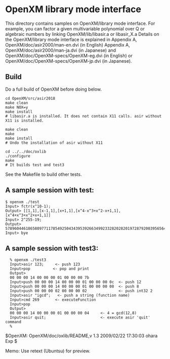 # OpenXM library mode interface

This directory contains samples on OpenXM/library mode interface.
For example, you can factor a given multivariable polynomial
over Q or algebraic numbers by linking OpenXM/lib/libasir.a or libasir_X.a
Details on the OpenXM/library mode interface is explained in
Appendix A, OpenXM/doc/asir2000/man-en.dvi (in English)
Appendix A, OpenXM/doc/asir2000/man-ja.dvi (in Japanese)
and
OpenXM/doc/OpenXM-specs/OpenXM-eg.dvi (in English) or
OpenXM/doc/OpenXM-specs/OpenXM-jp.dvi (in Japanese).

## Build
Do a full build of OpenXM before doing below.
```
cd OpenXM/src/asir2018
make clean
make NOX=y
make install    
# libasir.a is installed. It does not contain X11 calls. asir without X11 is installed.

make clean
make
make install  
# Undo the installation of asir without X11

cd ../../doc/oxlib
./configure
make
# It builds test and test3 
```
See the Makefile to build other tests.

## A sample session with test:
```
$ openxm ./test
Input> fctr(x^10-1);
Output> [[1,1],[x-1,1],[x+1,1],[x^4-x^3+x^2-x+1,1],[x^4+x^3+x^2+x+1,1]]
Input> 2^255-19;
Output> 57896044618658097711785492504343953926634992332820282019728792003956564819949
Input> bye
```

## A sample session with test3:
```
  % openxm ./test3
  Input>asir 123;     <- push 123
  Input>pop          <- pop and print
  Output>
  00 00 00 14 00 00 00 01 00 00 00 7b
  Input>push 00 00 00 14 00 00 00 01 00 00 00 0c  <- push 12
  Input>push 00 00 00 14 00 00 00 01 00 00 00 08  <- push 8
  Input>push 00 00 00 02 00 00 00 02              <- push int32 2
  Input>asir "igcd";   <- push a string (function name)
  Input>cmd 269       <- executeFunction
  Input>pop
  Output>
  00 00 00 14 00 00 00 01 00 00 00 04     <- 4 = gcd(12,8)
  Input>asir quit;                        <- execute asir 'quit' command
  %
```
 
$OpenXM: OpenXM/doc/oxlib/README,v 1.3 2009/02/22 17:30:03 ohara Exp $

Memo: Use retext (Ubuntsu) for preview.
